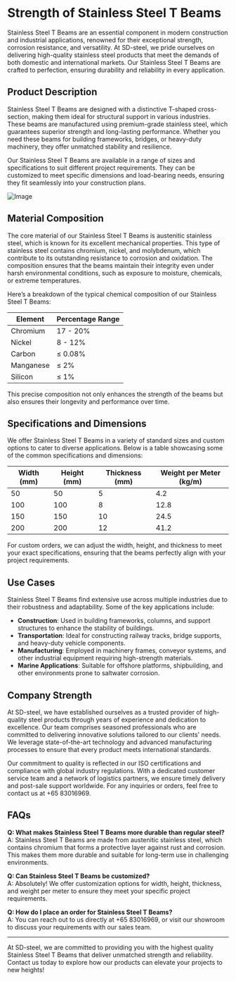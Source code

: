 # Strength of Stainless Steel T Beams

Stainless Steel T Beams are an essential component in modern construction and industrial applications, renowned for their exceptional strength, corrosion resistance, and versatility. At SD-steel, we pride ourselves on delivering high-quality stainless steel products that meet the demands of both domestic and international markets. Our Stainless Steel T Beams are crafted to perfection, ensuring durability and reliability in every application.

## Product Description

Stainless Steel T Beams are designed with a distinctive T-shaped cross-section, making them ideal for structural support in various industries. These beams are manufactured using premium-grade stainless steel, which guarantees superior strength and long-lasting performance. Whether you need these beams for building frameworks, bridges, or heavy-duty machinery, they offer unmatched stability and resilience.

Our Stainless Steel T Beams are available in a range of sizes and specifications to suit different project requirements. They can be customized to meet specific dimensions and load-bearing needs, ensuring they fit seamlessly into your construction plans. 

![Image](https://github.com/user-attachments/assets/2567258e-e124-4816-932d-1809bd27ef0b)

## Material Composition

The core material of our Stainless Steel T Beams is austenitic stainless steel, which is known for its excellent mechanical properties. This type of stainless steel contains chromium, nickel, and molybdenum, which contribute to its outstanding resistance to corrosion and oxidation. The composition ensures that the beams maintain their integrity even under harsh environmental conditions, such as exposure to moisture, chemicals, or extreme temperatures.

Here’s a breakdown of the typical chemical composition of our Stainless Steel T Beams:

| **Element**   | **Percentage Range** |
|----------------|----------------------|
| Chromium       | 17 - 20%            |
| Nickel          | 8 - 12%             |
| Carbon          | ≤ 0.08%             |
| Manganese       | ≤ 2%                |
| Silicon         | ≤ 1%                |

This precise composition not only enhances the strength of the beams but also ensures their longevity and performance over time.

## Specifications and Dimensions

We offer Stainless Steel T Beams in a variety of standard sizes and custom options to cater to diverse applications. Below is a table showcasing some of the common specifications and dimensions:

| **Width (mm)** | **Height (mm)** | **Thickness (mm)** | **Weight per Meter (kg/m)** |
|----------------|-----------------|--------------------|-----------------------------|
| 50             | 50              | 5                  | 4.2                         |
| 100            | 100             | 8                  | 12.8                        |
| 150            | 150             | 10                 | 24.5                        |
| 200            | 200             | 12                 | 41.2                        |

For custom orders, we can adjust the width, height, and thickness to meet your exact specifications, ensuring that the beams perfectly align with your project requirements.

## Use Cases

Stainless Steel T Beams find extensive use across multiple industries due to their robustness and adaptability. Some of the key applications include:

- **Construction**: Used in building frameworks, columns, and support structures to enhance the stability of buildings.
- **Transportation**: Ideal for constructing railway tracks, bridge supports, and heavy-duty vehicle components.
- **Manufacturing**: Employed in machinery frames, conveyor systems, and other industrial equipment requiring high-strength materials.
- **Marine Applications**: Suitable for offshore platforms, shipbuilding, and other environments prone to saltwater corrosion.

## Company Strength

At SD-steel, we have established ourselves as a trusted provider of high-quality steel products through years of experience and dedication to excellence. Our team comprises seasoned professionals who are committed to delivering innovative solutions tailored to our clients' needs. We leverage state-of-the-art technology and advanced manufacturing processes to ensure that every product meets international standards.

Our commitment to quality is reflected in our ISO certifications and compliance with global industry regulations. With a dedicated customer service team and a network of logistics partners, we ensure timely delivery and post-sale support worldwide. For any inquiries or orders, feel free to contact us at +65 83016969.

## FAQs

**Q: What makes Stainless Steel T Beams more durable than regular steel?**  
A: Stainless Steel T Beams are made from austenitic stainless steel, which contains chromium that forms a protective layer against rust and corrosion. This makes them more durable and suitable for long-term use in challenging environments.

**Q: Can Stainless Steel T Beams be customized?**  
A: Absolutely! We offer customization options for width, height, thickness, and weight per meter to ensure they meet your specific project requirements.

**Q: How do I place an order for Stainless Steel T Beams?**  
A: You can reach out to us directly at +65 83016969, or visit our showroom to discuss your requirements with our sales team.

---

At SD-steel, we are committed to providing you with the highest quality Stainless Steel T Beams that deliver unmatched strength and reliability. Contact us today to explore how our products can elevate your projects to new heights!